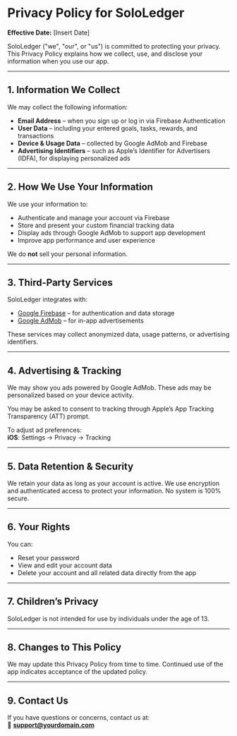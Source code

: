 # Privacy Policy for SoloLedger

**Effective Date:** [Insert Date]

SoloLedger ("we", "our", or "us") is committed to protecting your privacy. This Privacy Policy explains how we collect, use, and disclose your information when you use our app.

---

## 1. Information We Collect

We may collect the following information:

- **Email Address** – when you sign up or log in via Firebase Authentication  
- **User Data** – including your entered goals, tasks, rewards, and transactions  
- **Device & Usage Data** – collected by Google AdMob and Firebase  
- **Advertising Identifiers** – such as Apple’s Identifier for Advertisers (IDFA), for displaying personalized ads  

---

## 2. How We Use Your Information

We use your information to:

- Authenticate and manage your account via Firebase  
- Store and present your custom financial tracking data  
- Display ads through Google AdMob to support app development  
- Improve app performance and user experience  

We do **not** sell your personal information.

---

## 3. Third-Party Services

SoloLedger integrates with:

- [Google Firebase](https://firebase.google.com/support/privacy) – for authentication and data storage  
- [Google AdMob](https://policies.google.com/technologies/ads) – for in-app advertisements  

These services may collect anonymized data, usage patterns, or advertising identifiers.

---

## 4. Advertising & Tracking

We may show you ads powered by Google AdMob. These ads may be personalized based on your device activity.

You may be asked to consent to tracking through Apple’s App Tracking Transparency (ATT) prompt.

To adjust ad preferences:  
**iOS**: Settings → Privacy → Tracking

---

## 5. Data Retention & Security

We retain your data as long as your account is active. We use encryption and authenticated access to protect your information. No system is 100% secure.

---

## 6. Your Rights

You can:

- Reset your password  
- View and edit your account data  
- Delete your account and all related data directly from the app  

---

## 7. Children’s Privacy

SoloLedger is not intended for use by individuals under the age of 13.

---

## 8. Changes to This Policy

We may update this Privacy Policy from time to time. Continued use of the app indicates acceptance of the updated policy.

---

## 9. Contact Us

If you have questions or concerns, contact us at:  
📧 **support@yourdomain.com**
